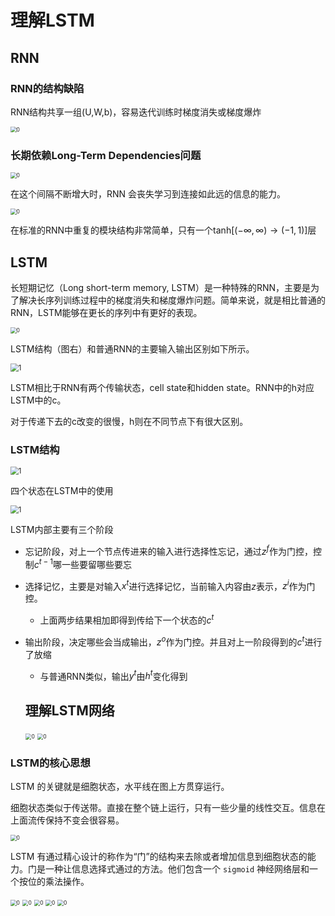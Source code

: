 # 理解LSTM

## RNN

###  RNN的结构缺陷

RNN结构共享一组(U,W,b)，容易迭代训练时梯度消失或梯度爆炸



<img src="\img_lstm\0.PNG" alt="0" style="zoom:60%;" />

### 长期依赖Long-Term Dependencies问题

<img src="\img_lstm\4.PNG" alt="0" style="zoom:60%;" />

在这个间隔不断增大时，RNN 会丧失学习到连接如此远的信息的能力。

<img src="\img_lstm\5.PNG" alt="0" style="zoom:60%;" />

在标准的RNN中重复的模块结构非常简单，只有一个tanh$[(-\infty,\infty)\rightarrow(-1,1)]$层

## LSTM

长短期记忆（Long short-term memory, LSTM）是一种特殊的RNN，主要是为了解决长序列训练过程中的梯度消失和梯度爆炸问题。简单来说，就是相比普通的RNN，LSTM能够在更长的序列中有更好的表现。

<img src="\img_lstm\6.PNG" alt="0" style="zoom:60%;" />

LSTM结构（图右）和普通RNN的主要输入输出区别如下所示。

<img src="\img_lstm\1.jpg" alt="1" style="zoom:80%;" />

LSTM相比于RNN有两个传输状态，cell state和hidden state。RNN中的h对应LSTM中的c。

对于传递下去的c改变的很慢，h则在不同节点下有很大区别。



### LSTM结构

<img src="\img_lstm\2.png" alt="1" style="zoom:80%;" />

四个状态在LSTM中的使用

<img src="\img_lstm\3.png" alt="1" style="zoom:80%;" />



LSTM内部主要有三个阶段

* 忘记阶段，对上一个节点传进来的输入进行选择性忘记，通过$z^f$作为门控，控制$c^{t-1}$哪一些要留哪些要忘

* 选择记忆，主要是对输入$x^t$进行选择记忆，当前输入内容由$z$表示，$z^i$作为门控。

  * 上面两步结果相加即得到传给下一个状态的$c^t$

* 输出阶段，决定哪些会当成输出，$z^o$作为门控。并且对上一阶段得到的$c^t$进行了放缩

  * 与普通RNN类似，输出$y^t$由$h^t$变化得到

  
  
  ## 理解LSTM网络
  
  <img src="\img_lstm\6.PNG" alt="0" style="zoom:60%;" />
  
  <img src="\img_lstm\7.PNG" alt="0" style="zoom:60%;" />

### LSTM的核心思想

LSTM 的关键就是细胞状态，水平线在图上方贯穿运行。

细胞状态类似于传送带。直接在整个链上运行，只有一些少量的线性交互。信息在上面流传保持不变会很容易。

<img src="\img_lstm\8.PNG" alt="0" style="zoom:60%;" />

LSTM 有通过精心设计的称作为“门”的结构来去除或者增加信息到细胞状态的能力。门是一种让信息选择式通过的方法。他们包含一个 `sigmoid` 神经网络层和一个按位的乘法操作。

<img src="\img_lstm\9.PNG" alt="0" style="zoom:60%;" />

<img src="\img_lstm\10.PNG" alt="0" style="zoom:60%;" />

<img src="\img_lstm\11.PNG" alt="0" style="zoom:60%;" />

<img src="\img_lstm\12.PNG" alt="0" style="zoom:60%;" />

<img src="\img_lstm\13.PNG" alt="0" style="zoom:60%;" />